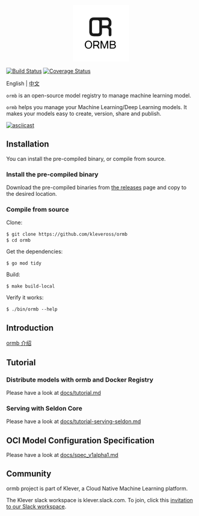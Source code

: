 <p align="center">
<img src="docs/images/logo.png" height="150">
</p>


[![Build Status](https://travis-ci.com/kleveross/ormb.svg?branch=master)](https://travis-ci.com/kleveross/ormb)
[![Coverage Status](https://coveralls.io/repos/github/kleveross/ormb/badge.svg?branch=master)](https://coveralls.io/github/kleveross/ormb?branch=master)

English | [中文](./README_zh.md)

`ormb` is an open-source model registry to manage machine learning model. 

`ormb` helps you manage your Machine Learning/Deep Learning models. It makes your models easy to create, version, share and publish.

[![asciicast](https://asciinema.org/a/345812.svg)](https://asciinema.org/a/345812)

## Installation

You can install the pre-compiled binary, or compile from source.

### Install the pre-compiled binary

Download the pre-compiled binaries from [the releases](https://github.com/kleveross/ormb/releases) page and copy to the desired location.

### Compile from source

Clone:

```
$ git clone https://github.com/kleveross/ormb
$ cd ormb
```

Get the dependencies:

```
$ go mod tidy
```

Build:

```
$ make build-local
```

Verify it works:

```
$ ./bin/ormb --help
```

## Introduction

[ormb 介绍](./docs/intro_zh.md)

## Tutorial

### Distribute models with ormb and Docker Registry

Please have a look at [docs/tutorial.md](docs/tutorial.md)

### Serving with Seldon Core

Please have a look at [docs/tutorial-serving-seldon.md](docs/tutorial-serving-seldon.md)

## OCI Model Configuration Specification

Please have a look at [docs/spec_v1alpha1.md](docs/spec-v1alpha1.md)

## Community

ormb project is part of Klever, a Cloud Native Machine Learning platform.

The Klever slack workspace is klever.slack.com. To join, click this [invitation to our Slack workspace](https://join.slack.com/t/kleveross/shared_invite/zt-g0eoiyq9-9OwiI7c__oV79bh_94MyTw).

